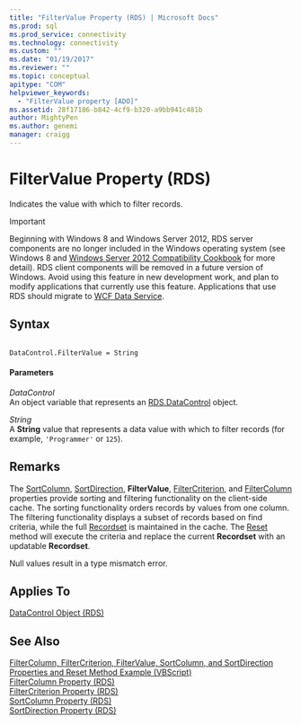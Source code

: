 ```yaml
---
title: "FilterValue Property (RDS) | Microsoft Docs"
ms.prod: sql
ms.prod_service: connectivity
ms.technology: connectivity
ms.custom: ""
ms.date: "01/19/2017"
ms.reviewer: ""
ms.topic: conceptual
apitype: "COM"
helpviewer_keywords: 
  - "FilterValue property [ADO]"
ms.assetid: 28f17186-b842-4cf9-b320-a9bb941c481b
author: MightyPen
ms.author: genemi
manager: craigg
---
```

# FilterValue Property (RDS)
Indicates the value with which to filter records.  
  
> [!IMPORTANT]
>  Beginning with Windows 8 and Windows Server 2012, RDS server components are no longer included in the Windows operating system (see Windows 8 and [Windows Server 2012 Compatibility Cookbook](https://www.microsoft.com/download/details.aspx?id=27416) for more detail). RDS client components will be removed in a future version of Windows. Avoid using this feature in new development work, and plan to modify applications that currently use this feature. Applications that use RDS should migrate to [WCF Data Service](https://go.microsoft.com/fwlink/?LinkId=199565).  
  
## Syntax  
  
```  
  
DataControl.FilterValue = String  
```  
  
#### Parameters  
 *DataControl*  
 An object variable that represents an [RDS.DataControl](../../../ado/reference/rds-api/datacontrol-object-rds.md) object.  
  
 *String*  
 A **String** value that represents a data value with which to filter records (for example, `'Programmer'` or `125`).  
  
## Remarks  
 The [SortColumn](../../../ado/reference/rds-api/sortcolumn-property-rds.md), [SortDirection](../../../ado/reference/rds-api/sortdirection-property-rds.md), **FilterValue**, [FilterCriterion](../../../ado/reference/rds-api/filtercriterion-property-rds.md), and [FilterColumn](../../../ado/reference/rds-api/filtercolumn-property-rds.md) properties provide sorting and filtering functionality on the client-side cache. The sorting functionality orders records by values from one column. The filtering functionality displays a subset of records based on find criteria, while the full [Recordset](../../../ado/reference/ado-api/recordset-object-ado.md) is maintained in the cache. The [Reset](../../../ado/reference/rds-api/reset-method-rds.md) method will execute the criteria and replace the current **Recordset** with an updatable **Recordset**.  
  
 Null values result in a type mismatch error.  
  
## Applies To  
 [DataControl Object (RDS)](../../../ado/reference/rds-api/datacontrol-object-rds.md)  
  
## See Also  
 [FilterColumn, FilterCriterion, FilterValue, SortColumn, and SortDirection Properties and Reset Method Example (VBScript)](../../../ado/reference/rds-api/filter-column-criterion-value-sortcolumn-sortdirection-example-vbscript.md)   
 [FilterColumn Property (RDS)](../../../ado/reference/rds-api/filtercolumn-property-rds.md)   
 [FilterCriterion Property (RDS)](../../../ado/reference/rds-api/filtercriterion-property-rds.md)   
 [SortColumn Property (RDS)](../../../ado/reference/rds-api/sortcolumn-property-rds.md)   
 [SortDirection Property (RDS)](../../../ado/reference/rds-api/sortdirection-property-rds.md)























